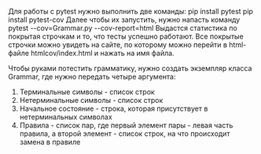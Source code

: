 Для работы с pytest нужно выполнить две команды:
    pip install pytest
    pip install pytest-cov
Далее чтобы их запустить, нужно напасть команду pytest --cov=Grammar.py --cov-report=html
Выдастся статистика по покрытая строчкам и то, что тесты успешно работают. Все покрытые строчки можно увидеть на сайте, по которому можно перейти в html-файле htmlcov/index.html и нажать на имя файла.

Чтобы руками потестить грамматику, нужно создать экземпляр класса Grammar, где нужно передать четыре аргумента:
1) Терминальные символы - список строк
2) Нетерминальные символы - список строк
3) Начальное состояние - строка, которая присутствует в нетерминальных символах
4) Правила - список пар, где первый элемент пары - левая часть правила, а второй элемент - список строк, на что происходит замена в правиле
